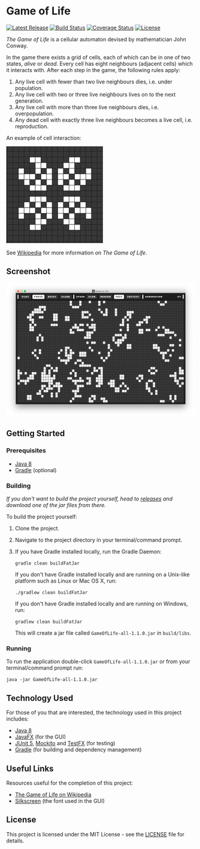 # Game of Life

[![Latest Release](https://img.shields.io/github/release/vanillaSlice/GameOfLife.svg)](https://github.com/vanillaSlice/GameOfLife/releases/latest)
[![Build Status](https://img.shields.io/travis/vanillaSlice/GameOfLife/master.svg)](https://travis-ci.org/vanillaSlice/GameOfLife)
[![Coverage Status](https://img.shields.io/coveralls/github/vanillaSlice/GameOfLife/master.svg)](https://coveralls.io/github/vanillaSlice/GameOfLife?branch=master)
[![License](https://img.shields.io/github/license/mashape/apistatus.svg)](LICENSE)

*The Game of Life* is a cellular automaton devised by mathematician John Conway.

In the game there exists a grid of cells, each of which can be in one of two states, *alive* or *dead*.
Every cell has eight neighbours (adjacent cells) which it interacts with. After each step in the game, the following
rules apply:

1. Any live cell with fewer than two live neighbours dies, i.e. under population.
2. Any live cell with two or three live neighbours lives on to the next generation.
3. Any live cell with more than three live neighbours dies, i.e. overpopulation.
4. Any dead cell with exactly three live neighbours becomes a live cell, i.e. reproduction.

An example of cell interaction:

![Cell Interaction](/images/pattern-1.gif)

See [Wikipedia](https://en.wikipedia.org/wiki/Conway's_Game_of_Life) for more information on *The Game of Life*.

## Screenshot

![Screenshot](/images/screenshot-1.png)

## Getting Started

### Prerequisites

* [Java 8](https://www.oracle.com/technetwork/java/javase/overview/java8-2100321.html)
* [Gradle](https://gradle.org) (optional)

### Building

*If you don't want to build the project yourself, head to
[releases](https://github.com/vanillaSlice/GameOfLife/releases) and download one of the jar files from there.*

To build the project yourself:

1. Clone the project.
2. Navigate to the project directory in your terminal/command prompt.
3. If you have Gradle installed locally, run the Gradle Daemon:

    ```
    gradle clean buildFatJar
    ```

   If you don't have Gradle installed locally and are running on a Unix-like platform such as Linux or Mac OS X, run:

    ```
    ./gradlew clean buildFatJar
    ```

   If you don't have Gradle installed locally and are running on Windows, run:

    ```
    gradlew clean buildFatJar
    ```
    
    This will create a jar file called `GameOfLife-all-1.1.0.jar` in `build/libs`.

### Running

To run the application double-click `GameOfLife-all-1.1.0.jar` or from your terminal/command prompt run:

```
java -jar GameOfLife-all-1.1.0.jar
```

## Technology Used

For those of you that are interested, the technology used in this project includes:

* [Java 8](https://www.oracle.com/technetwork/java/javase/overview/java8-2100321.html)
* [JavaFX](https://docs.oracle.com/javase/8/javase-clienttechnologies.htm) (for the GUI)
* [JUnit 5](https://junit.org/junit5/), [Mockito](https://site.mockito.org/) and
  [TestFX](https://github.com/TestFX/TestFX) (for testing)
* [Gradle](https://gradle.org) (for building and dependency management)

## Useful Links

Resources useful for the completion of this project:

* [The Game of Life on Wikipedia](https://en.wikipedia.org/wiki/Conway's_Game_of_Life)
* [Silkscreen](https://www.kottke.org/plus/type/silkscreen/index.html) (the font used in the GUI)

## License

This project is licensed under the MIT License - see the [LICENSE](LICENSE) file for details.
